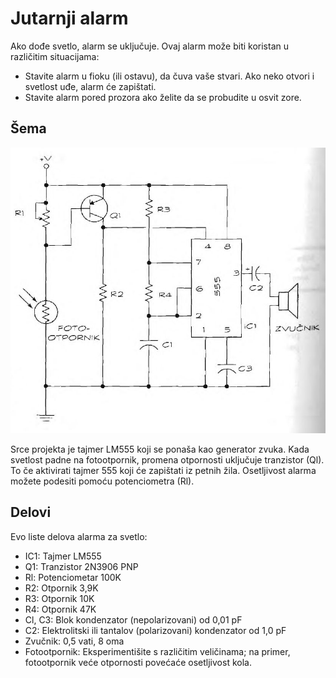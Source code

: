 # Jutarnji alarm

Ako dođe svetlo, alarm se uključuje. Ovaj alarm može biti koristan u različitim situacijama:
* Stavite alarm u fioku (ili ostavu), da čuva vaše stvari. Ako neko otvori i svetlost uđe, alarm će zapištati.
* Stavite alarm pored prozora ako želite da se probudite u osvit zore.

## Šema

![](../slike/jutarnji-alarm.jpg)

Srce projekta je tajmer LM555 koji se ponaša kao generator zvuka. Kada svetlost padne na fotootpornik, promena otpornosti uključuje tranzistor (Ql). To če aktivirati tajmer 555 koji će zapištati iz petnih žila. Osetljivost alarma možete podesiti pomoću potenciometra (Rl).

## Delovi

Evo liste delova alarma za svetlo:
* IC1: Tajmer LM555
* Q1: Tranzistor 2N3906 PNP
* Rl: Potenciometar 100K
* R2: Otpornik 3,9K
* R3: Otpornik 10K
* R4: Otpornik 47K
* Cl, C3: Blok kondenzator (nepolarizovani) od 0,01 pF
* C2: Elektrolitski ili tantalov (polarizovani) kondenzator od 1,0 pF
* Zvučnik: 0,5 vati, 8 oma
* Fotootpornik: Eksperimentišite s različitim veličinama; na primer, fotootpornik veće otpornosti povećaće osetljivost kola.
